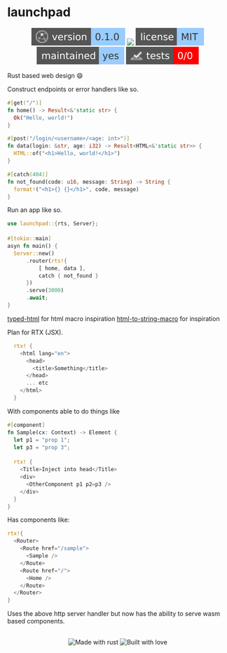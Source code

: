 # launchpad 

<!-- Header Badges -->

<div align="center">
  
<img src="assets/badges/version.svg" alt="Version"/>
<a href="https://github.com/Tired-Fox/launchpad/releases" alt="Release"><img src="https://img.shields.io/github/v/release/tired-fox/launchpad.svg?style=flat-square&color=9cf"/></a>
<a href="https://github.com/Tired-Fox/launchpad/blob/main/LICENSE" alt="License"><img src="assets/badges/license.svg"/></a>
<br>
<img src="assets/badges/maintained.svg" alt="Maintained"/>
<img src="assets/badges/tests.svg" alt="Tests"/>
  
</div>

<!-- End Header -->

Rust based web design :smile:

Construct endpoints or error handlers like so.

```rust
#[get("/")]
fn home() -> Result<&'static str> {
  Ok("Hello, world!")
}
```

```rust
#[post("/login/<username>/<age: int>")]
fn data(login: &str, age: i32) -> Result<HTML<&'static str>> {
  HTML::of("<h1>Hello, world!</h1>")
}
```

```rust
#[catch(404)]
fn not_found(code: u16, message: String) -> String {
  format!("<h1>{} {}</h1>", code, message)
}
```

Run an app like so.
```rust
use launchpad::{rts, Server};

#[tokio::main]
asyn fn main() {
  Server::new()
      .router(rts!{
          [ home, data ],
          catch { not_found }
      })
      .serve(3000)
      .await;
}
```

[typed-html](https://crates.io/crates/typed-html/0.2.2) for html macro inspiration
[html-to-string-macro](https://docs.rs/html-to-string-macro/latest/src/html_to_string_macro/lib.rs.html#96-105) for inspiration

Plan for RTX (JSX).
```rust
  rtx! {
    <html lang="en">
      <head>
        <title>Something</title>
      </head>
      ... etc
    </html>
  }
```

With components able to do things like
```rust
#[component]
fn Sample(cx: Context) -> Element {
  let p1 = "prop 1";
  let p3 = "prop 3";

  rtx! {
    <Title>Inject into head</Title>
    <div>
      <OtherComponent p1 p2=p3 />
    </div>
  }
}
```

Has components like:
```rust
rtx!{
  <Router>
    <Route href="/sample">
      <Sample />
    </Route>
    <Route href="/">
      <Home />
    </Route>
  </Router>
}
```

Uses the above http server handler but now has the ability to serve wasm based
components.

<!-- Footer Badges --!>

<br>
<div align="center">
  <img src="assets/badges/made_with_rust.svg" alt="Made with rust"/>
  <img src="assets/badges/built_with_love.svg" alt="Built with love"/>
</div>

<!-- End Footer -->
